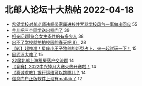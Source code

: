 # 北邮人论坛十大热帖 2022-04-18

- [希望学校对某老师违规带家属进校并咒骂学校风气一事做出回应](https://bbs.byr.cn/article/Talking/6336431) 55
- [今儿把三个同学送出校门了](https://bbs.byr.cn/article/Picture/3317820) 39
- [相亲问题|符合女生条件的有多少人](https://bbs.byr.cn/article/Feeling/3187261) 38
- [出不了学校就拍拍校园的春天吧 8）](https://bbs.byr.cn/article/Photo/272600) 28
- [【转】超神准！星座小王子独创的新型占卜、來一起試玩一下！](https://bbs.byr.cn/article/Constellations/326533) 15
- [回武汉太难了](https://bbs.byr.cn/article/Hubei/397677) 15
- [22届北邮上海租房落户交流群](https://bbs.byr.cn/article/BYRatSH/9173) 14
- [【竞赛】2022中兴捧月大赛火热开赛啦！](https://bbs.byr.cn/article/Innovation/7820) 14
- [【真诚求教】银行运维可以跳哪儿？](https://bbs.byr.cn/article/WorkLife/1184690) 14
- [信息门户正版软件上没有matlab了](https://bbs.byr.cn/article/Matlab/13433) 12


